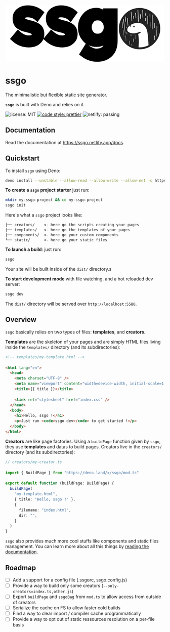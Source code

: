 <p align="center">
  <img src="./assets/logo.png">
</p>

# ssgo

The minimalistic but flexible static site generator.

**`ssgo`** is built with Deno and relies on it.

![license: MIT](https://img.shields.io/github/license/mdubourg001/ssgo?style=flat-square)
[![code style: prettier](https://img.shields.io/badge/code_style-prettier-ff69b4.svg?style=flat-square)](https://github.com/prettier/prettier)
![netlify: passing](https://img.shields.io/netlify/d9dae2e0-b3b2-4c86-aee8-7a625de6e18a?style=flat-square)

## Documentation

Read the documentation at https://ssgo.netlify.app/docs.

## Quickstart

To install `ssgo` using Deno:

```bash
deno install --unstable --allow-read --allow-write --allow-net -q https://deno.land/x/ssgo/ssgo.ts
```

**To create a `ssgo` project starter** just run:

```bash
mkdir my-ssgo-project && cd my-ssgo-project
ssgo init
```

Here's what a `ssgo` project looks like:

```plaintext
├── creators/    <- here go the scripts creating your pages
├── templates/   <- here go the templates of your pages
├── components/  <- here go your custom components
└── static/      <- here go your static files
```

**To launch a build**: just run:

```bash
ssgo
```

Your site will be built inside of the `dist/` directory.s

**To start development mode** with file watching, and a hot reloaded dev server:

```bash
ssgo dev
```

The `dist/` directory will be served over `http://localhost:5580`.

## Overview

`ssgo` basically relies on two types of files: **templates**, and **creators**.

**Templates** are the skeleton of your pages and are simply HTML files living inside the `templates/` directory (and its subdirectories):

```html
<!-- templates/my-template.html -->

<html lang="en">
  <head>
    <meta charset="UTF-8" />
    <meta name="viewport" content="width=device-width, initial-scale=1.0" />
    <title>{{ title }}</title>

    <link rel="stylesheet" href="index.css" />
  </head>
  <body>
    <h1>Hello, ssgo !</h1>
    <p>Just run <code>ssgo dev</code> to get started !</p>
  </body>
</html>
```

**Creators** are like page factories. Using a `buildPage` function given by `ssgo`, they use **templates** and datas to build pages. Creators live in the `creators/` directory (and its subdirectories):

```typescript
// creators/my-creator.ts

import { BuildPage } from "https://deno.land/x/ssgo/mod.ts"

export default function (buildPage: BuildPage) {
  buildPage(
    "my-template.html",
    { title: "Hello, ssgo !" },
    {
      filename: "index.html",
      dir: "",
    }
  )
}
```

`ssgo` also provides much more cool stuffs like components and static files management. You can learn more about all this things by [reading the documentation](https://ssgo.netlify.app/docs).

## Roadmap

- [ ] Add a support for a config file (.ssgorc, ssgo.config.js)
- [ ] Provide a way to build only some creators (`--only-creators=index.ts,other.js`)
- [ ] Export `buildPage` and `ssgoBag` from `mod.ts` to allow access from outside of creators
- [ ] Serialize the cache on FS to allow faster cold builds
- [ ] Find a way to clear import / compiler cache programmatically
- [ ] Provide a way to opt out of static ressources resolution on a per-file basis
